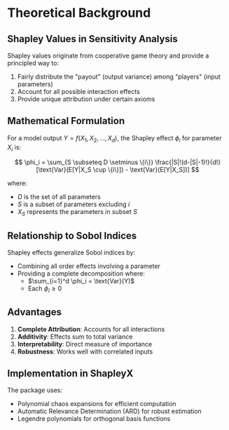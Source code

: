 # Theoretical Background

## Shapley Values in Sensitivity Analysis

Shapley values originate from cooperative game theory and provide a principled way to:

1. Fairly distribute the "payout" (output variance) among "players" (input parameters)
2. Account for all possible interaction effects
3. Provide unique attribution under certain axioms

## Mathematical Formulation

For a model output $Y = f(X_1, X_2, ..., X_d)$, the Shapley effect $\phi_i$ for parameter $X_i$ is:

$$
\phi_i = \sum_{S \subseteq D \setminus \{i\}} \frac{|S|!(d-|S|-1)!}{d!} [\text{Var}(E[Y|X_S \cup \{i\}]) - \text{Var}(E[Y|X_S])]
$$

where:
- $D$ is the set of all parameters
- $S$ is a subset of parameters excluding $i$
- $X_S$ represents the parameters in subset $S$

## Relationship to Sobol Indices

Shapley effects generalize Sobol indices by:
- Combining all order effects involving a parameter
- Providing a complete decomposition where:
  - $\sum_{i=1}^d \phi_i = \text{Var}(Y)$
  - Each $\phi_i \geq 0$

## Advantages

1. **Complete Attribution**: Accounts for all interactions
2. **Additivity**: Effects sum to total variance
3. **Interpretability**: Direct measure of importance
4. **Robustness**: Works well with correlated inputs

## Implementation in ShapleyX

The package uses:
- Polynomial chaos expansions for efficient computation
- Automatic Relevance Determination (ARD) for robust estimation
- Legendre polynomials for orthogonal basis functions